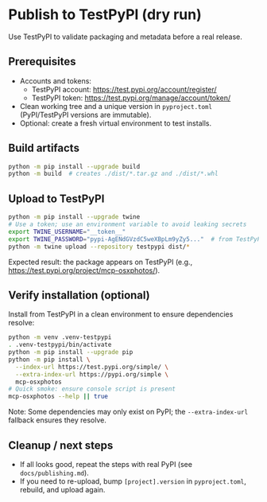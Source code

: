 # Publish to TestPyPI (dry run)

Use TestPyPI to validate packaging and metadata before a real release.

## Prerequisites

- Accounts and tokens:
  - TestPyPI account: <https://test.pypi.org/account/register/>
  - TestPyPI token: <https://test.pypi.org/manage/account/token/>
- Clean working tree and a unique version in `pyproject.toml`
  (PyPI/TestPyPI versions are immutable).
- Optional: create a fresh virtual environment to test installs.

## Build artifacts

```sh
python -m pip install --upgrade build
python -m build  # creates ./dist/*.tar.gz and ./dist/*.whl
```

## Upload to TestPyPI

```sh
python -m pip install --upgrade twine
# Use a token; use an environment variable to avoid leaking secrets
export TWINE_USERNAME="__token__"
export TWINE_PASSWORD="pypi-AgENdGVzdC5weXBpLm9yZy5..."  # from TestPyPI
python -m twine upload --repository testpypi dist/*
```

Expected result: the package appears on TestPyPI
(e.g., <https://test.pypi.org/project/mcp-osxphotos/>).

## Verify installation (optional)

Install from TestPyPI in a clean environment to ensure dependencies resolve:

```sh
python -m venv .venv-testpypi
. .venv-testpypi/bin/activate
python -m pip install --upgrade pip
python -m pip install \
  --index-url https://test.pypi.org/simple/ \
  --extra-index-url https://pypi.org/simple \
  mcp-osxphotos
# Quick smoke: ensure console script is present
mcp-osxphotos --help || true
```

Note: Some dependencies may only exist on PyPI; the `--extra-index-url`
fallback ensures they resolve.

## Cleanup / next steps

- If all looks good, repeat the steps with real PyPI (see `docs/publishing.md`).
- If you need to re-upload, bump `[project].version` in `pyproject.toml`,
  rebuild, and upload again.
